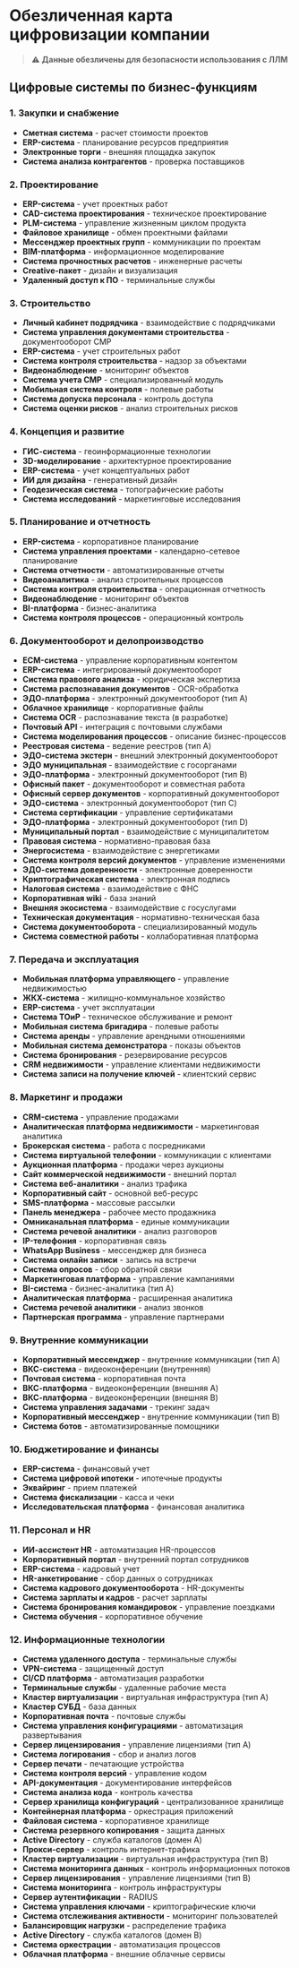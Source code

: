 # Обезличенная карта цифровизации компании

> ⚠️ **Данные обезличены для безопасности использования с ЛЛМ**

## Цифровые системы по бизнес-функциям

### 1. Закупки и снабжение
- **Сметная система** - расчет стоимости проектов
- **ERP-система** - планирование ресурсов предприятия
- **Электронные торги** - внешняя площадка закупок
- **Система анализа контрагентов** - проверка поставщиков

### 2. Проектирование
- **ERP-система** - учет проектных работ
- **CAD-система проектирования** - техническое проектирование
- **PLM-система** - управление жизненным циклом продукта
- **Файловое хранилище** - обмен проектными файлами
- **Мессенджер проектных групп** - коммуникации по проектам
- **BIM-платформа** - информационное моделирование
- **Система прочностных расчетов** - инженерные расчеты
- **Creative-пакет** - дизайн и визуализация
- **Удаленный доступ к ПО** - терминальные службы

### 3. Строительство
- **Личный кабинет подрядчика** - взаимодействие с подрядчиками
- **Система управления документами строительства** - документооборот СМР
- **ERP-система** - учет строительных работ
- **Система контроля строительства** - надзор за объектами
- **Видеонаблюдение** - мониторинг объектов
- **Система учета СМР** - специализированный модуль
- **Мобильная система контроля** - полевые работы
- **Система допуска персонала** - контроль доступа
- **Система оценки рисков** - анализ строительных рисков

### 4. Концепция и развитие
- **ГИС-система** - геоинформационные технологии
- **3D-моделирование** - архитектурное проектирование
- **ERP-система** - учет концептуальных работ
- **ИИ для дизайна** - генеративный дизайн
- **Геодезическая система** - топографические работы
- **Система исследований** - маркетинговые исследования

### 5. Планирование и отчетность
- **ERP-система** - корпоративное планирование
- **Система управления проектами** - календарно-сетевое планирование
- **Система отчетности** - автоматизированные отчеты
- **Видеоаналитика** - анализ строительных процессов
- **Система контроля строительства** - операционная отчетность
- **Видеонаблюдение** - мониторинг объектов
- **BI-платформа** - бизнес-аналитика
- **Система контроля процессов** - операционный контроль

### 6. Документооборот и делопроизводство
- **ECM-система** - управление корпоративным контентом
- **ERP-система** - интегрированный документооборот
- **Система правового анализа** - юридическая экспертиза
- **Система распознавания документов** - OCR-обработка
- **ЭДО-платформа** - электронный документооборот (тип A)
- **Облачное хранилище** - корпоративные файлы
- **Система OCR** - распознавание текста (в разработке)
- **Почтовый API** - интеграция с почтовыми службами
- **Система моделирования процессов** - описание бизнес-процессов
- **Реестровая система** - ведение реестров (тип A)
- **ЭДО-система экстерн** - внешний электронный документооборот
- **ЭДО муниципальная** - взаимодействие с госорганами
- **ЭДО-платформа** - электронный документооборот (тип B)
- **Офисный пакет** - документооборот и совместная работа
- **Офисный сервер документов** - корпоративный документооборот
- **ЭДО-система** - электронный документооборот (тип C)
- **Система сертификации** - управление сертификатами
- **ЭДО-платформа** - электронный документооборот (тип D)
- **Муниципальный портал** - взаимодействие с муниципалитетом
- **Правовая система** - нормативно-правовая база
- **Энергосистема** - взаимодействие с энергетиками
- **Система контроля версий документов** - управление изменениями
- **ЭДО-система доверенности** - электронные доверенности
- **Криптографическая система** - электронная подпись
- **Налоговая система** - взаимодействие с ФНС
- **Корпоративная wiki** - база знаний
- **Внешняя экосистема** - взаимодействие с госуслугами
- **Техническая документация** - нормативно-техническая база
- **Система документооборота** - специализированный модуль
- **Система совместной работы** - коллаборативная платформа

### 7. Передача и эксплуатация
- **Мобильная платформа управляющего** - управление недвижимостью
- **ЖКХ-система** - жилищно-коммунальное хозяйство
- **ERP-система** - учет эксплуатации
- **Система ТОиР** - техническое обслуживание и ремонт
- **Мобильная система бригадира** - полевые работы
- **Система аренды** - управление арендными отношениями
- **Мобильная система демонстратора** - показы объектов
- **Система бронирования** - резервирование ресурсов
- **CRM недвижимости** - управление клиентами недвижимости
- **Система записи на получение ключей** - клиентский сервис

### 8. Маркетинг и продажи
- **CRM-система** - управление продажами
- **Аналитическая платформа недвижимости** - маркетинговая аналитика
- **Брокерская система** - работа с посредниками
- **Система виртуальной телефонии** - коммуникации с клиентами
- **Аукционная платформа** - продажи через аукционы
- **Сайт коммерческой недвижимости** - внешний портал
- **Система веб-аналитики** - анализ трафика
- **Корпоративный сайт** - основной веб-ресурс
- **SMS-платформа** - массовые рассылки
- **Панель менеджера** - рабочее место продажника
- **Омниканальная платформа** - единые коммуникации
- **Система речевой аналитики** - анализ разговоров
- **IP-телефония** - корпоративная связь
- **WhatsApp Business** - мессенджер для бизнеса
- **Система онлайн записи** - запись на встречи
- **Система опросов** - сбор обратной связи
- **Маркетинговая платформа** - управление кампаниями
- **BI-система** - бизнес-аналитика (тип A)
- **Аналитическая платформа** - расширенная аналитика
- **Система речевой аналитики** - анализ звонков
- **Партнерская программа** - управление партнерами

### 9. Внутренние коммуникации
- **Корпоративный мессенджер** - внутренние коммуникации (тип A)
- **ВКС-система** - видеоконференции (внутренняя)
- **Почтовая система** - корпоративная почта
- **ВКС-платформа** - видеоконференции (внешняя A)
- **ВКС-платформа** - видеоконференции (внешняя B)
- **Система управления задачами** - трекинг задач
- **Корпоративный мессенджер** - внутренние коммуникации (тип B)
- **Система ботов** - автоматизированные помощники

### 10. Бюджетирование и финансы
- **ERP-система** - финансовый учет
- **Система цифровой ипотеки** - ипотечные продукты
- **Эквайринг** - прием платежей
- **Система фискализации** - касса и чеки
- **Исследовательская платформа** - финансовая аналитика

### 11. Персонал и HR
- **ИИ-ассистент HR** - автоматизация HR-процессов
- **Корпоративный портал** - внутренний портал сотрудников
- **ERP-система** - кадровый учет
- **HR-анкетирование** - сбор данных о сотрудниках
- **Система кадрового документооборота** - HR-документы
- **Система зарплаты и кадров** - расчет зарплаты
- **Система бронирования командировок** - управление поездками
- **Система обучения** - корпоративное обучение

### 12. Информационные технологии
- **Система удаленного доступа** - терминальные службы
- **VPN-система** - защищенный доступ
- **CI/CD платформа** - автоматизация разработки
- **Терминальные службы** - удаленные рабочие места
- **Кластер виртуализации** - виртуальная инфраструктура (тип A)
- **Кластер СУБД** - база данных
- **Корпоративная почта** - почтовые службы
- **Система управления конфигурациями** - автоматизация развертывания
- **Сервер лицензирования** - управление лицензиями (тип A)
- **Система логирования** - сбор и анализ логов
- **Сервер печати** - печатающие устройства
- **Система контроля версий** - управление кодом
- **API-документация** - документирование интерфейсов
- **Система анализа кода** - контроль качества
- **Сервер хранилища конфигураций** - централизованное хранилище
- **Контейнерная платформа** - оркестрация приложений
- **Файловая система** - корпоративное хранилище
- **Система резервного копирования** - защита данных
- **Active Directory** - служба каталогов (домен A)
- **Прокси-сервер** - контроль интернет-трафика
- **Кластер виртуализации** - виртуальная инфраструктура (тип B)
- **Система мониторинга данных** - контроль информационных потоков
- **Сервер лицензирования** - управление лицензиями (тип B)
- **Система мониторинга** - контроль инфраструктуры
- **Сервер аутентификации** - RADIUS
- **Система управления ключами** - криптографические ключи
- **Система отслеживания активности** - мониторинг пользователей
- **Балансировщик нагрузки** - распределение трафика
- **Active Directory** - служба каталогов (домен B)
- **Система оркестрации** - автоматизация процессов
- **Облачная платформа** - внешние облачные сервисы

